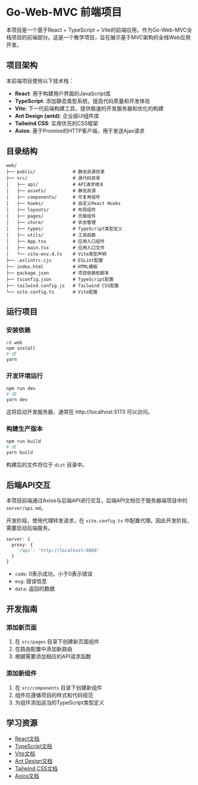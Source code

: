 # Go-Web-MVC 前端项目

本项目是一个基于React + TypeScript + Vite的前端应用，作为Go-Web-MVC全栈项目的前端部分。这是一个教学项目，旨在展示基于MVC架构的全栈Web应用开发。

## 项目架构

本前端项目使用以下技术栈：

- **React**: 用于构建用户界面的JavaScript库
- **TypeScript**: 添加静态类型系统，提高代码质量和开发体验
- **Vite**: 下一代前端构建工具，提供极速的开发服务器和优化的构建
- **Ant Design (antd)**: 企业级UI组件库
- **Tailwind CSS**: 实用优先的CSS框架
- **Axios**: 基于Promise的HTTP客户端，用于发送Ajax请求

## 目录结构

```
web/
├── public/              # 静态资源目录
├── src/                 # 源代码目录
│   ├── api/             # API请求相关
│   ├── assets/          # 静态资源
│   ├── components/      # 可复用组件
│   ├── hooks/           # 自定义React Hooks
│   ├── layouts/         # 布局组件
│   ├── pages/           # 页面组件
│   ├── store/           # 状态管理
│   ├── types/           # TypeScript类型定义
│   ├── utils/           # 工具函数
│   ├── App.tsx          # 应用入口组件
│   ├── main.tsx         # 应用入口文件
│   └── vite-env.d.ts    # Vite类型声明
├── .eslintrc.cjs        # ESLint配置
├── index.html           # HTML模板
├── package.json         # 项目依赖和脚本
├── tsconfig.json        # TypeScript配置
├── tailwind.config.js   # Tailwind CSS配置
└── vite.config.ts       # Vite配置
```

## 运行项目


### 安装依赖

```bash
cd web
npm install
# 或
yarn
```

### 开发环境运行

```bash
npm run dev
# 或
yarn dev
```

这将启动开发服务器，通常在 http://localhost:5173 可以访问。

### 构建生产版本

```bash
npm run build
# 或
yarn build
```

构建后的文件将位于 `dist` 目录中。

## 后端API交互

本项目前端通过Axios与后端API进行交互，后端API文档位于服务器端项目中的 `server/api.md`。

开发阶段，使用代理转发请求，在 `vite.config.ts` 中配置代理。因此开发阶段，需要启动后端服务。

```ts
server: {
  proxy: {
    '/api': 'http://localhost:8080'
  }
}
```

  - `code`: 0表示成功，小于0表示错误
  - `msg`: 错误信息
  - `data`: 返回的数据

## 开发指南

### 添加新页面

1. 在 `src/pages` 目录下创建新页面组件
2. 在路由配置中添加新路由
3. 根据需要添加相应的API请求函数

### 添加新组件

1. 在 `src/components` 目录下创建新组件
2. 组件应遵循项目的样式和代码规范
3. 为组件添加适当的TypeScript类型定义

## 学习资源

- [React文档](https://react.dev/)
- [TypeScript文档](https://www.typescriptlang.org/docs/)
- [Vite文档](https://vitejs.dev/guide/)
- [Ant Design文档](https://ant.design/docs/react/introduce-cn)
- [Tailwind CSS文档](https://tailwindcss.com/docs)
- [Axios文档](https://axios-http.com/docs/intro)
